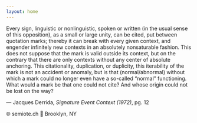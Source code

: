 ```yaml
---
layout: home
---
```


Every sign, linguistic or nonlinguistic, spoken or written (in the usual sense of this opposition), as a small or large unity, can be cited, put between quotation marks; thereby it can break with every given context, and engender infinitely new contexts in an absolutely nonsaturable fashion. This does not suppose that the mark is valid outside its context, but on the contrary that there are only contexts without any center of absolute anchoring. This citationality, duplication, or duplicity, this iterability of the mark is not an accident or anomaly, but is that (normal/abnormal) without which a mark could no longer even have a so-called “normal” functioning. What would a mark be that one could not cite? And whose origin could not be lost on the way?

— Jacques Derrida, _Signature Event Context (1972)_, pg. 12

[//]: # (That's not what I meant to say at all. I mean, I'm sick of meaning. I just wanna hold you. )

[//]: # ()
[//]: # (— Car Seat Headrest, _Bodys_ &#40;2011&#41;, 1-2)

🌐 semiote.ch
📍 Brooklyn, NY
